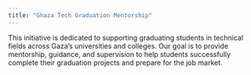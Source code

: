 ```yaml
---
title: "Ghaza Tech Graduation Mentorship"
---
```


This initiative is dedicated to supporting graduating students in technical fields across Gaza’s universities and colleges. Our goal is to provide mentorship, guidance, and supervision to help students successfully complete their graduation projects and prepare for the job market.
